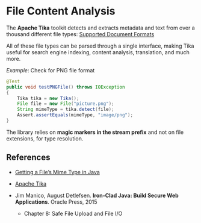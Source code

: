  # File Content Analysis	

The **Apache Tika** toolkit detects and extracts metadata and text from over a thousand 
different file types: [Supported Document Formats](https://tika.apache.org/1.26/formats.html)
 
All of these file types can be parsed through a single interface, making Tika useful 
for search engine indexing, content analysis, translation, and much more. 

_Example_: Check for PNG file format
```Java
@Test
public void testPNGFile() throws IOException
{
    Tika tika = new Tika();
    File file = new File("picture.png");
    String mimeType = tika.detect(file);
    Assert.assertEquals(mimeType, "image/png");
}
```

The library relies on **magic markers in the stream prefix** and not on file extensions, 
for type resolution.

## References

* [Getting a File’s Mime Type in Java](https://www.baeldung.com/java-file-mime-type)
	
* [Apache Tika](https://tika.apache.org/)
    
* Jim Manico, August Detlefsen. **Iron-Clad Java: Build Secure Web Applications**. Oracle Press, 2015
     * Chapter 8: Safe File Upload and File I/O
		
